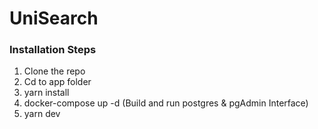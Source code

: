 # UniSearch

### Installation Steps

1. Clone the repo
2. Cd to app folder
3. yarn install
4. docker-compose up -d (Build and run postgres & pgAdmin Interface)
5. yarn dev
